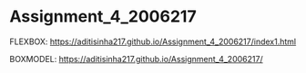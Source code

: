 # Assignment_4_2006217
FLEXBOX: https://aditisinha217.github.io/Assignment_4_2006217/index1.html


BOXMODEL:  https://aditisinha217.github.io/Assignment_4_2006217/
